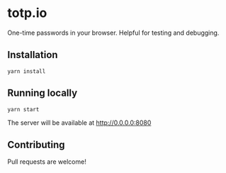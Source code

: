 # totp.io

One-time passwords in your browser. Helpful for testing and debugging.

## Installation

```
yarn install
```

## Running locally

```
yarn start
```

The server will be available at http://0.0.0.0:8080

## Contributing

Pull requests are welcome!

